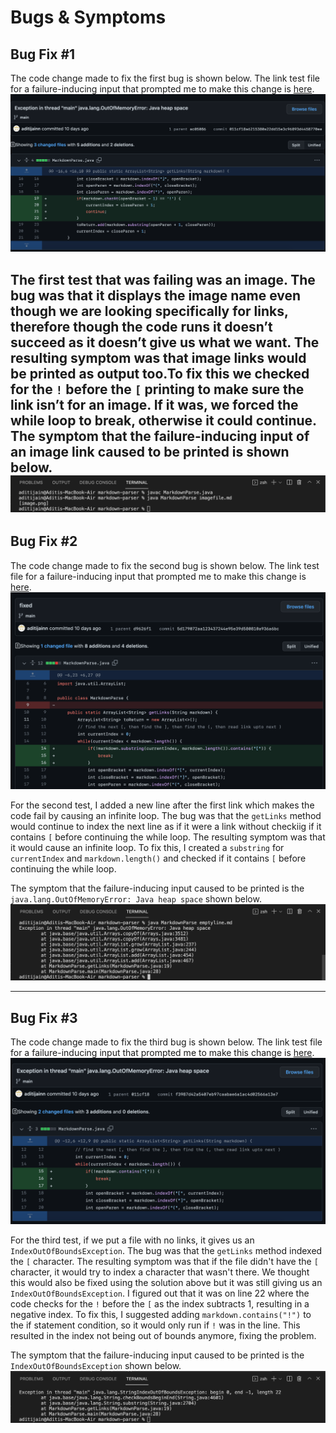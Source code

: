 # **Bugs & Symptoms**
## Bug Fix #1
The code change made to fix the first bug is shown below. The link test file for a failure-inducing input that prompted me to make this change is [here](https://github.com/aditijainn/markdown-parser/blob/main/imagefile.md).
![Image](labreport2pics/lab2.1.png)

The first test that was failing was an image. The bug was that it displays the image name even though we are looking specifically for links, therefore though the code runs it doesn’t succeed as it doesn’t give us what we want. The resulting symptom was that image links would be printed as output too.To fix this we checked for the `!` before the `[` printing to make sure the link isn’t for an image. If it was, we forced the while loop to break, otherwise it could continue. The symptom that the failure-inducing input of an image link caused to be printed is shown below.
![Image](labreport2pics/lab2.2.png)
---
## Bug Fix #2
The code change made to fix the second bug is shown below. The link test file for a failure-inducing input that prompted me to make this change is [here](https://github.com/aditijainn/markdown-parser/blob/main/emptyline.md).
![Image](labreport2pics/lab2.3.png)

For the second test, I added a new line after the first link which makes the code fail by causing an infinite loop. The bug was that the `getLinks` method would continue to index the next line as if it were a link without checkiig if it contains `[` before continuing the while loop. The resulting symptom was that it would cause an infinite loop. To fix this, I created a `substring` for `currentIndex` and `markdown.length()` and checked if it contains `[` before continuing the while loop. 

The symptom that the failure-inducing input caused to be printed is the `java.lang.OutOfMemoryError: Java heap space` shown below.
![Image](labreport2pics/lab2.4.png)

---
## Bug Fix #3
The code change made to fix the third bug is shown below. The link test file for a failure-inducing input that prompted me to make this change is [here](https://github.com/aditijainn/markdown-parser/blob/main/nolinks.md).
![Image](labreport2pics/lab2.5.png)

For the third test, if we put a file with no links, it gives us an `IndexOutOfBoundsException`. The bug was that the `getLinks` method indexed the `[` character. The resulting symptom was that if the file didn't have the `[` character, it would try to index a character that wasn't there. We thought this would also be fixed using the solution above but it was still giving us an `IndexOutOfBoundsException`. I figured out that it was on line 22 where the code checks for the `!` before the `[` as the index subtracts 1, resulting in a negative index. To fix this, I suggested adding `markdown.contains("!")` to the if statement condition, so it would only run if `!` was in the line. This resulted in the index not being out of bounds anymore, fixing the problem.


The symptom that the failure-inducing input caused to be printed is the `IndexOutOfBoundsException` shown below.
![Image](labreport2pics/lab2.6.png)
